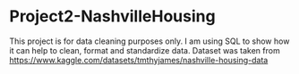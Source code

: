 # Project2-NashvilleHousing

This project is for data cleaning purposes only. I am using SQL to show how it can help to clean, format and standardize data. Dataset was taken from
https://www.kaggle.com/datasets/tmthyjames/nashville-housing-data
